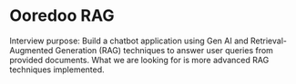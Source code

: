 # Ooredoo RAG
 Interview purpose: Build a chatbot application using Gen AI and Retrieval-Augmented Generation (RAG) techniques to answer user queries from provided documents. What we are looking for is more advanced RAG techniques implemented.
